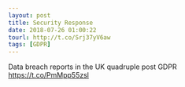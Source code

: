 ```yaml
---
layout: post
title: Security Response
date: 2018-07-26 01:00:22
tourl: http://t.co/Srj37yV6aw
tags: [GDPR]
---
```

Data breach reports in the UK quadruple post GDPR https://t.co/PmMpp55zsl